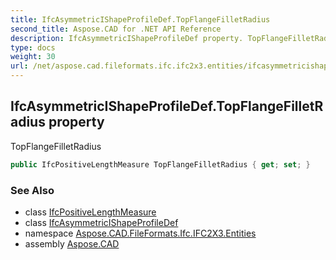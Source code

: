 ```yaml
---
title: IfcAsymmetricIShapeProfileDef.TopFlangeFilletRadius
second_title: Aspose.CAD for .NET API Reference
description: IfcAsymmetricIShapeProfileDef property. TopFlangeFilletRadius
type: docs
weight: 30
url: /net/aspose.cad.fileformats.ifc.ifc2x3.entities/ifcasymmetricishapeprofiledef/topflangefilletradius/
---
```

## IfcAsymmetricIShapeProfileDef.TopFlangeFilletRadius property

TopFlangeFilletRadius

```csharp
public IfcPositiveLengthMeasure TopFlangeFilletRadius { get; set; }
```

### See Also

* class [IfcPositiveLengthMeasure](../../../aspose.cad.fileformats.ifc.ifc2x3.types/ifcpositivelengthmeasure/)
* class [IfcAsymmetricIShapeProfileDef](../)
* namespace [Aspose.CAD.FileFormats.Ifc.IFC2X3.Entities](../../ifcasymmetricishapeprofiledef/)
* assembly [Aspose.CAD](../../../)


